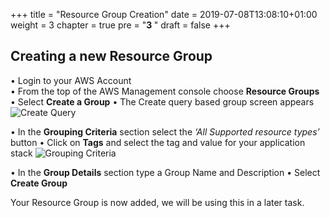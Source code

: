 +++
title = "Resource Group Creation"
date = 2019-07-08T13:08:10+01:00
weight = 3
chapter = true
pre = "<b>3 </b>"
draft = false
+++

## Creating a new Resource Group

•	Login to your AWS Account  
•	From the top of the AWS Management console choose **Resource Groups**
•	Select **Create a Group**
•	The Create query based group screen appears
![Create Query](images/image1.png)

•	In the **Grouping Criteria** section select the *‘All Supported resource types’* button
•	Click on **Tags** and select the tag and value for your application stack
![Grouping Criteria](images/image2.png)

•	In the **Group Details** section type a Group Name and Description
•	Select **Create Group**

Your Resource Group is now added, we will be using this in a later task.
